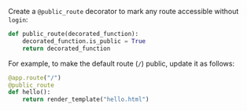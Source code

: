 Create a `@public_route` decorator to mark any route accessible without `login`:

```python
def public_route(decorated_function):
    decorated_function.is_public = True
    return decorated_function
```

For example, to make the default route (`/`) public, update it as follows:

```python
@app.route("/")
@public_route
def hello():
    return render_template("hello.html")
```
